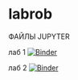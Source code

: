 # labrob 
ФАЙЛЫ JUPYTER

лаб 1
[![Binder](https://mybinder.org/badge_logo.svg)](https://mybinder.org/v2/gh/5Tango2/labrob/main?labpath=%D0%BB%D0%B0%D0%B1%E2%84%961.ipynb)


лаб 2
[![Binder](https://mybinder.org/badge_logo.svg)](https://mybinder.org/v2/gh/5Tango2/labrob1/main?labpath=%D0%BB%D0%B0%D0%B1%E2%84%962.ipynb)
